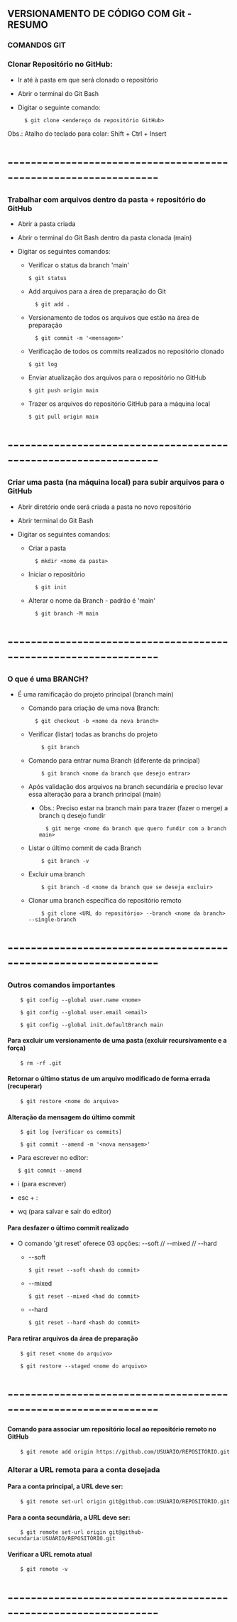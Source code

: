 ## VERSIONAMENTO DE CÓDIGO COM Git - RESUMO


### COMANDOS GIT

### Clonar Repositório no GitHub:
- Ir até à pasta em que será clonado o repositório
- Abrir o terminal do Git Bash
- Digitar o seguinte comando:

        $ git clone <endereço do repositório GitHub>

Obs.: Atalho do teclado para colar: Shift + Ctrl + Insert

# ----------------------------------------------------------------
### Trabalhar com arquivos dentro da pasta + repositório do GitHub

- Abrir a pasta criada
- Abrir o terminal do Git Bash dentro da pasta clonada (main)
- Digitar os seguintes comandos:


  - Verificar o status da branch 'main'

        $ git status

  - Add arquivos para a área de preparação do Git
              
          $ git add .

  - Versionamento de todos os arquivos que estão na área de preparação

          $ git commit -m '<mensagem>'

  - Verificação de todos os commits realizados no repositório clonado 
  
        $ git log

  - Enviar atualização dos arquivos para o repositório no GitHub

        $ git push origin main

  - Trazer os arquivos do repositório GitHub para a máquina local

        $ git pull origin main 

# ----------------------------------------------------------------
### Criar uma pasta (na máquina local) para subir arquivos para o GitHub

- Abrir diretório onde será criada a pasta no novo repositório
- Abrir terminal do Git Bash
- Digitar os seguintes comandos:

    - Criar a pasta

            $ mkdir <nome da pasta>
    
    - Iniciar o repositório
            
            $ git init

    - Alterar o nome da Branch - padrão é 'main'

            $ git branch -M main

# ----------------------------------------------------------------
### O que é uma BRANCH?

- É uma ramificação do projeto principal (branch main)

  - Comando para criação de uma nova Branch:

          $ git checkout -b <nome da nova branch>

  - Verificar (listar) todas as branchs do projeto

            $ git branch

  - Comando para entrar numa Branch (diferente da principal)

            $ git branch <nome da branch que desejo entrar>

  - Após validação dos arquivos na branch secundária e preciso levar essa alteração para a branch principal (main)
  
    - Obs.: Preciso estar na branch main para trazer (fazer o merge) a branch q desejo fundir

            $ git merge <nome da branch que quero fundir com a branch main>

  - Listar o último commit de cada Branch

            $ git branch -v
  
  - Excluir uma branch 

            $ git branch -d <nome da branch que se deseja excluir>
  
  - Clonar uma branch específica do repositório remoto 

            $ git clone <URL do repositório> --branch <nome da branch> --single-branch

# ----------------------------------------------------------------
### Outros comandos importantes

        $ git config --global user.name <nome>
        
        $ git config --global user.email <email>

        $ git config --global init.defaultBranch main

#### Para excluir um versionamento de uma pasta (excluir recursivamente e a força) 
    
        $ rm -rf .git

#### Retornar o último status de um arquivo modificado de forma errada (recuperar)
    
        $ git restore <nome do arquivo>

#### Alteração da mensagem do último commit
        
        $ git log [verificar os commits]

        $ git commit --amend -m '<nova mensagem>'
        
  - Para escrever no editor:
       
        $ git commit --amend

  - i (para escrever)
  - esc + :
  - wq (para salvar e sair do editor)

#### Para desfazer o último commit realizado 

- O comando 'git reset' oferece 03 opções: --soft // --mixed // --hard

  - --soft 
        
        $ git reset --soft <hash do commit>
  
  - --mixed

        $ git reset --mixed <had do commit>
  
  - --hard

        $ git reset --hard <hash do commit>

#### Para retirar arquivos da área de preparação

        $ git reset <nome do arquivo>

        $ git restore --staged <nome do arquivo>


# ----------------------------------------------------------------
#### Comando para associar um repositório local ao repositório remoto no GitHub
        
        $ git remote add origin https://github.com/USUÁRIO/REPOSITÓRIO.git

### Alterar a URL remota para a conta desejada

#### Para a conta principal, a URL deve ser:

        $ git remote set-url origin git@github.com:USUÁRIO/REPOSITÓRIO.git

#### Para a conta secundária, a URL deve ser:

        $ git remote set-url origin git@github-secundaria:USUÁRIO/REPOSITÓRIO.git

#### Verificar a URL remota atual

        $ git remote -v
        
# ----------------------------------------------------------------

